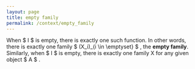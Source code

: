 ```yaml
---
layout: page
title: empty family
permalink: /context/empty_family
---
```

When $ I $ is empty, there is exactly one such function. In other words, there is exactly one family $ (X_i)_{i \in \emptyset} $ , the **empty family**. Similarly, when $ I $ is empty, there is exactly one family X for any given object $ A $ .
